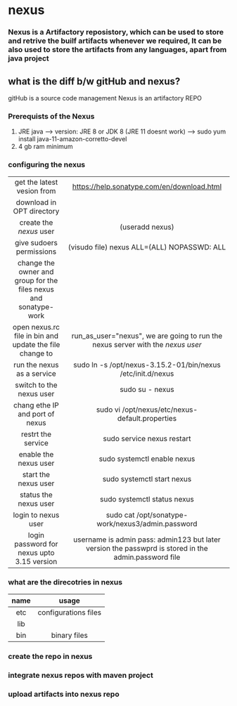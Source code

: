 # nexus

### Nexus is a Artifactory reposistory, which can be used to store and retrive the builf artifacts whenever we required, It can be also used to store the artifacts from any languages, apart from java project

## what is the diff b/w gitHub and nexus?
gitHub is a source code management
Nexus is an artifactory REPO

### Prerequists of the Nexus
1. JRE java --> version: JRE 8 or JDK 8 (JRE 11 doesnt work) --> sudo yum install java-11-amazon-corretto-devel
2.  4 gb ram minimum

### configuring the nexus
|||
|:---:|:---:|
get the latest vesion from | https://help.sonatype.com/en/download.html
download in OPT directory |
create the *nexus* user |(useradd nexus)
give sudoers permissions | (visudo file) nexus ALL=(ALL) NOPASSWD: ALL
change the owner and group for the files nexus and sonatype-work |
open nexus.rc file in bin and update the file change to | run_as_user="nexus", we are going to run the nexus server with the *nexus user*
run the nexus as a service | sudo ln -s /opt/nexus-3.15.2-01/bin/nexus /etc/init.d/nexus
switch to the nexus user | sudo su - nexus
chang ethe IP and port of nexus | sudo vi /opt/nexus/etc/nexus-default.properties
restrt the service | sudo service nexus restart
enable the nexus user | sudo systemctl enable nexus
start the nexus user | sudo systemctl start nexus
status the nexus user | sudo systemctl status nexus
login to nexus user | sudo cat /opt/sonatype-work/nexus3/admin.password
login password for nexus upto 3.15 version | username is admin pass: admin123 but later version the passwprd is stored in the admin.password file

### what are the direcotries in nexus
|name|usage|
|:---:|:---:|
etc | configurations files
lib |
bin | binary files

### create the repo in nexus

### integrate nexus repos with maven project

### upload artifacts into nexus repo
